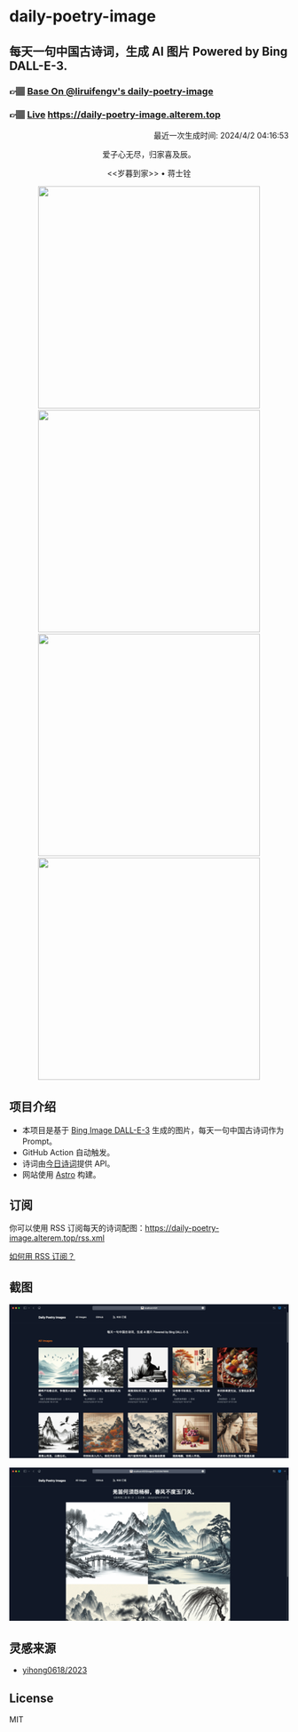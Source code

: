 
# daily-poetry-image

## 每天一句中国古诗词，生成 AI 图片 Powered by Bing DALL-E-3.

### 👉🏽 [Base On @liruifengv's daily-poetry-image](https://github.com/liruifengv/daily-poetry-image)

### 👉🏽 [Live](https://daily-poetry-image.alterem.top/) https://daily-poetry-image.alterem.top

<p align="right">
  最近一次生成时间: 2024/4/2 04:16:53
</p>
<p align="center">
爱子心无尽，归家喜及辰。
</p>
<p align="center">
<<岁暮到家>> • 蒋士铨
</p>
<p align="center">
<img src="https://tse4.mm.bing.net/th/id/OIG4.rjYk6rJqy3BjHtc1mIPg" height="400" width="400" />
<img src="https://tse2.mm.bing.net/th/id/OIG4.dxXnNMRza2xXJQLQuVxY" height="400" width="400" />
<img src="https://tse2.mm.bing.net/th/id/OIG4.wuLKKarxq89YI6Q3lpw." height="400" width="400" />
<img src="https://tse2.mm.bing.net/th/id/OIG4.OZzHs9yRcJAJl9Fn.TjI" height="400" width="400" />
</p>

## 项目介绍

-   本项目是基于 [Bing Image DALL-E-3](https://www.bing.com/images/create) 生成的图片，每天一句中国古诗词作为 Prompt。
-   GitHub Action 自动触发。
-   诗词由[今日诗词](https://www.jinrishici.com/)提供 API。
-   网站使用 [Astro](https://astro.build) 构建。

## 订阅

你可以使用 RSS 订阅每天的诗词配图：https://daily-poetry-image.alterem.top/rss.xml

[如何用 RSS 订阅？](https://zhuanlan.zhihu.com/p/55026716)

## 截图

![图片列表](./screenshots/Snipaste_2023-12-28_21-00-26.png)

![图片详情](./screenshots/Snipaste_2023-12-28_21-00-53.png)

## 灵感来源

-   [yihong0618/2023](https://github.com/yihong0618/2023)

## License

MIT
